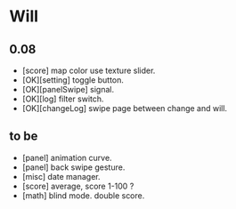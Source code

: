
# Will

## 0.08

- [score] map color use texture slider.
- [OK][setting] toggle button.
- [OK][panelSwipe] signal.
- [OK][log] filter switch.
- [OK][changeLog] swipe page between change and will.

## to be

- [panel] animation curve.
- [panel] back swipe gesture.
- [misc] date manager.
- [score] average, score 1-100 ?
- [math] blind mode. double score.

